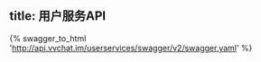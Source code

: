 title: 用户服务API
---

{% swagger_to_html 'http://api.vvchat.im/userservices/swagger/v2/swagger.yaml' %}
